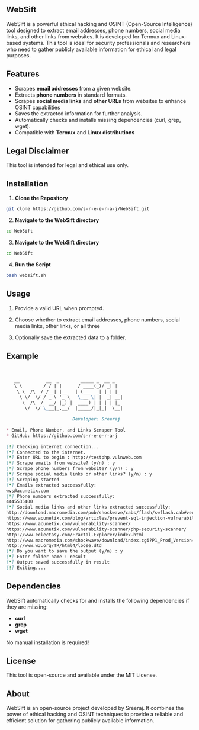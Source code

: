 ## WebSift
WebSift is a powerful ethical hacking and OSINT (Open-Source Intelligence) tool designed to extract email addresses, phone numbers, social media links, and other links from websites. It is developed for Termux and Linux-based systems. This tool is ideal for security professionals and researchers who need to gather publicly available information for ethical and legal purposes.

## Features
- Scrapes **email addresses** from a given website.
- Extracts **phone numbers** in standard formats.
- Scrapes **social media links** and **other URLs** from websites to enhance OSINT capabilities
- Saves the extracted information for further analysis.
- Automatically checks and installs missing dependencies (curl, grep, wget).
- Compatible with **Termux** and **Linux distributions**

## Legal Disclaimer
This tool is intended for legal and ethical use only.

## Installation
1. **Clone the Repository**
```bash
git clone https://github.com/s-r-e-e-r-a-j/WebSift.git
```
2. **Navigate to the WebSift directory**
```bash     
cd WebSift
```
3. **Navigate to the WebSift directory**
```bash
cd WebSift
```  
4. **Run the Script**
``` bash
bash websift.sh
```  
## Usage
1. Provide a valid URL when prompted.
   
2. Choose whether to extract email addresses, phone numbers, social media links, other links, or all three
   
3. Optionally save the extracted data to a folder.
## Example
```markdown
                                                                                                                                                                                              
                                                                                                                                                                                             
   __          __  _        _____ _  __ _                                                                                                                                                    
   \ \        / / | |      / ____(_)/ _| |                                                                                                                                                   
    \ \  /\  / /__| |__   | (___  _| |_| |_                                                                                                                                                  
     \ \/  \/ / _ \ '_ \   \___ \| |  _| __|                                                                                                                                                 
      \  /\  /  __/ |_) |  ____) | | | | |_                                                                                                                                                  
       \/  \/ \___|_.__/  |_____/|_|_|  \__|                                                                                                                                                 
                                                                                                                                                                                             
                         Developer: Sreeraj                                                                                                                                                  
                                                                                                                                                                                             
* Email, Phone Number, and Links Scraper Tool
* GitHub: https://github.com/s-r-e-e-r-a-j
                                                                                                                                  
[!] Checking internet connection...                                                                                                                                                          
[*] Connected to the internet.                                                                                                                                                               
[*] Enter URL to begin : http://testphp.vulnweb.com                                                                                                                                          
[*] Scrape emails from website? (y/n) : y                                                                                                                                                    
[*] Scrape phone numbers from website? (y/n) : y                                                                                                                                             
[*] Scrape social media links or other links? (y/n) : y                                                                                                                                      
[!] Scraping started                                                                                                                                                                         
[*] Emails extracted successfully:                                                                                                                                                           
wvs@acunetix.com                                                                                                                                                                             
[*] Phone numbers extracted successfully:                                                                                                                                                    
4445535400                                                                                                                                                                                   
[*] Social media links and other links extracted successfully:                                                                                                                               
http://download.macromedia.com/pub/shockwave/cabs/flash/swflash.cab#version=6,0,29,0                                                                                                         
https://www.acunetix.com/blog/articles/prevent-sql-injection-vulnerabilities-in-php-applications/                                                                                            
https://www.acunetix.com/vulnerability-scanner/                                                                                                                                              
https://www.acunetix.com/vulnerability-scanner/php-security-scanner/                                                                                                                         
http://www.eclectasy.com/Fractal-Explorer/index.html                                                                                                                                         
http://www.macromedia.com/shockwave/download/index.cgi?P1_Prod_Version=ShockwaveFlash                                                                                                        
http://www.w3.org/TR/html4/loose.dtd                                                                                                                                                         
[*] Do you want to save the output (y/n) : y                                                                                                                                                 
[*] Enter folder name : result                                                                                                                                                               
[*] Output saved successfully in result                                                                                                                                                      
[!] Exiting....                                                                                                                                                                             
```                   


## Dependencies
WebSift automatically checks for and installs the following dependencies if they are missing:

- **curl**
- **grep**
- **wget**
  
No manual installation is required!

## License
This tool is open-source and available under the MIT License.
## About
WebSift is an open-source project developed by Sreeraj. It combines the power of ethical hacking and OSINT techniques to provide a reliable and efficient solution for gathering publicly available information.
